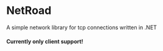 # NetRoad
A simple network library for tcp connections written in .NET
<br>
<h4>Currently only client support!<h4>
